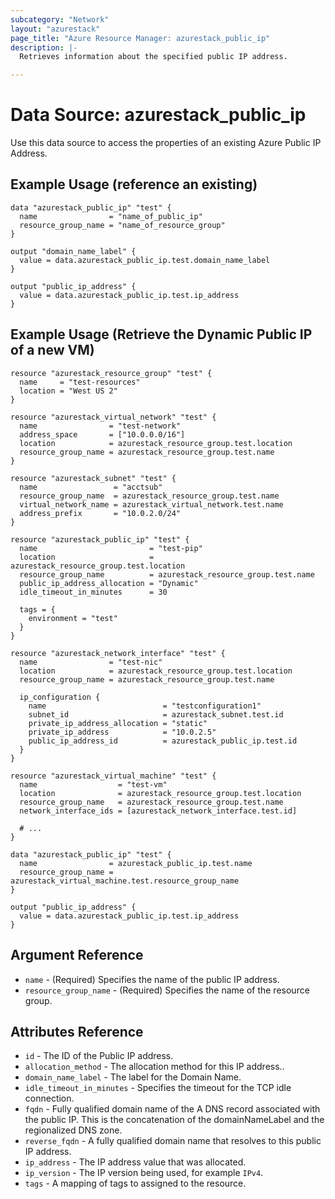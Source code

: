 ```yaml
---
subcategory: "Network"
layout: "azurestack"
page_title: "Azure Resource Manager: azurestack_public_ip"
description: |-
  Retrieves information about the specified public IP address.

---
```


# Data Source: azurestack_public_ip

Use this data source to access the properties of an existing Azure Public IP Address.

## Example Usage (reference an existing)

```hcl
data "azurestack_public_ip" "test" {
  name                = "name_of_public_ip"
  resource_group_name = "name_of_resource_group"
}

output "domain_name_label" {
  value = data.azurestack_public_ip.test.domain_name_label
}

output "public_ip_address" {
  value = data.azurestack_public_ip.test.ip_address
}
```

## Example Usage (Retrieve the Dynamic Public IP of a new VM)

```hcl
resource "azurestack_resource_group" "test" {
  name     = "test-resources"
  location = "West US 2"
}

resource "azurestack_virtual_network" "test" {
  name                = "test-network"
  address_space       = ["10.0.0.0/16"]
  location            = azurestack_resource_group.test.location
  resource_group_name = azurestack_resource_group.test.name
}

resource "azurestack_subnet" "test" {
  name                 = "acctsub"
  resource_group_name  = azurestack_resource_group.test.name
  virtual_network_name = azurestack_virtual_network.test.name
  address_prefix       = "10.0.2.0/24"
}

resource "azurestack_public_ip" "test" {
  name                         = "test-pip"
  location                     = azurestack_resource_group.test.location
  resource_group_name          = azurestack_resource_group.test.name
  public_ip_address_allocation = "Dynamic"
  idle_timeout_in_minutes      = 30

  tags = {
    environment = "test"
  }
}

resource "azurestack_network_interface" "test" {
  name                = "test-nic"
  location            = azurestack_resource_group.test.location
  resource_group_name = azurestack_resource_group.test.name

  ip_configuration {
    name                          = "testconfiguration1"
    subnet_id                     = azurestack_subnet.test.id
    private_ip_address_allocation = "static"
    private_ip_address            = "10.0.2.5"
    public_ip_address_id          = azurestack_public_ip.test.id
  }
}

resource "azurestack_virtual_machine" "test" {
  name                  = "test-vm"
  location              = azurestack_resource_group.test.location
  resource_group_name   = azurestack_resource_group.test.name
  network_interface_ids = [azurestack_network_interface.test.id]

  # ...
}

data "azurestack_public_ip" "test" {
  name                = azurestack_public_ip.test.name
  resource_group_name = azurestack_virtual_machine.test.resource_group_name
}

output "public_ip_address" {
  value = data.azurestack_public_ip.test.ip_address
}
```

## Argument Reference

* `name` - (Required) Specifies the name of the public IP address.
* `resource_group_name` - (Required) Specifies the name of the resource group.


## Attributes Reference

* `id` - The ID of the Public IP address.
* `allocation_method` - The allocation method for this IP address..
* `domain_name_label` - The label for the Domain Name.
* `idle_timeout_in_minutes` - Specifies the timeout for the TCP idle connection.
* `fqdn` - Fully qualified domain name of the A DNS record associated with the public IP. This is the concatenation of the domainNameLabel and the regionalized DNS zone.
* `reverse_fqdn` - A fully qualified domain name that resolves to this public IP address.
* `ip_address` - The IP address value that was allocated.
* `ip_version` - The IP version being used, for example `IPv4`.
* `tags` - A mapping of tags to assigned to the resource.
